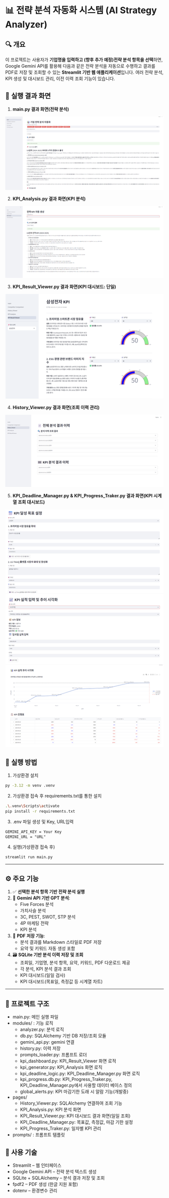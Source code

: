 # 📊 전략 분석 자동화 시스템 (AI Strategy Analyzer)

## 🔍 개요

이 프로젝트는 사용자가 **기업명을 입력하고 (향후 추가 예정)전략 분석 항목을 선택**하면, Google Gemini API를 활용해 다음과 같은 전략 분석을 자동으로 수행하고 결과를 PDF로 저장 및 조회할 수 있는 **Streamlit 기반 웹 애플리케이션**입니다. 여러 전략 분석, KPI 생성 및 대시보드 관리, 이전 이력 조회 기능이 있습니다.

## 🚀 실행 결과 화면
1. **main.py 결과 화면(전략 분석)**

![alt text](./images/main.png)

2. **KPI_Analysis.py 결과 화면(KPI 분석)**

![alt text](./images/KPI_Analysis.png)

3. **KPI_Result_Viewer.py 결과 화면(KPI 대시보드: 단일)**

![alt text](./images/KPI_Result_Viewer.png)

4. **History_Viewer.py 결과 화면(조회 이력 관리)**

![alt text](./images/History_Viewer.png)

5. **KPI_Deadline_Manager.py & KPI_Progress_Traker.py 결과 화면(KPI 시계열 조회 대시보드)**

![alt text](./images/KPI_Deadline_Manager.png)
![alt text](./images/KPI_Progress_Traker.png)
![alt text](./images/KPI_Progress_Traker_2.png)


## 🚀 실행 방법
1. 가상환경 설치
```bash
py -3.12 -m venv .venv
```
2. 가상환경 접속 후 requirements.txt를 통한 설치
```bash
.\.venv\Scripts\activate
pip install -r requirements.txt
```
3. .env 파일 생성 및 Key, URL입력
```
GEMINI_API_KEY = Your Key
GEMINI_URL = "URL"
```
4. 실행(가상환경 접속 후)
```bash
streamlit run main.py
```

---

## ⚙️ 주요 기능

1. ✅ **선택한 분석 항목 기반 전략 분석 실행**
2. 🧠 **Gemini API 기반 GPT 분석**:
   - Five Forces 분석
   - 가치사슬 분석
   - 3C, PEST, SWOT, STP 분석
   - 4P 마케팅 전략
   - KPI 분석
3. 📄 **PDF 저장 기능**:
   - 분석 결과를 Markdown 스타일로 PDF 저장
   - 요약 및 키워드 자동 생성 포함
4. 🗃️ **SQLite 기반 분석 이력 저장 및 조회**
   - 조회일, 기업명, 분석 항목, 요약, 키워드, PDF 다운로드 제공
   - 각 분석, KPI 분석 결과 조회
   - KPI 대시보드(일일 검사)
   - KPI 대시보드(목표일, 측정값 등 시계열 차트)

---

## 📁 프로젝트 구조

- main.py: 메인 실행 파일
- modules/ : 기능 로직
   + analyzer.py: 분석 로직
   + db.py: SQLAlchemy 기반 DB 저장/조회 모듈
   + gemini_api.py: gemini 연결
   + history.py: 이력 저장
   + prompts_loader.py: 프롬프트 로더
   + kpi_dashboard.py: KPI_Result_Viewer 화면 로적
   + kpi_generator.py: KPI_Analysis 화면 로직
   + kpi_deadline_logic.py: KPI_Deadline_Manager.py 화면 로직
   + kpi_progress.db.py: KPI_Progress_Traker.py, KPI_Deadline_Manager.py에서 사용할 데이터 베이스 정의
   + global_alerts.py: KPI 마감기한 도래 시 알람 기능(개발중)
- pages/
   + History_Viewer.py: SQLAlchemy 연결하여 조회 기능
   + KPI_Analysis.py: KPI 분석 화면
   + KPI_Result_Viewer.py: KPI 대시보드 결과 화면(일일 조회)
   + KPI_Deadline_Manager.py: 목표값, 측정값, 마감 기한 설정
   + KPI_Progress_Traker.py: 일자별 KPI 관리
- prompts/ : 프롬프트 템플릿

## 📌 사용 기술
- Streamlit – 웹 인터페이스
- Google Gemini API – 전략 분석 텍스트 생성
- SQLite + SQLAlchemy – 분석 결과 저장 및 조회
- fpdf2 – PDF 생성 (한글 지원 포함)
- dotenv – 환경변수 관리